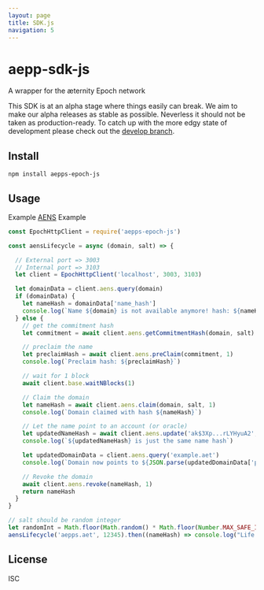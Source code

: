 ```yaml
---
layout: page
title: SDK.js
navigation: 5
---
```


# aepp-sdk-js
A wrapper for the æternity Epoch network

This SDK is at an alpha stage where things easily can break. We aim to make our alpha releases as stable as possible. Neverless it should not be taken as production-ready. To catch up with the more edgy state of development please check out the [develop branch](https://github.com/aeternity/aepp-sdk-js/tree/develop).

## Install
```
npm install aepps-epoch-js
```

## Usage
Example [AENS](https://github.com/aeternity/protocol/blob/master/AENS.md) Example
```javascript
const EpochHttpClient = require('aepps-epoch-js')

const aensLifecycle = async (domain, salt) => {

  // External port => 3003
  // Internal port => 3103
  let client = EpochHttpClient('localhost', 3003, 3103)

  let domainData = client.aens.query(domain)
  if (domainData) {
    let nameHash = domainData['name_hash']
    console.log(`Name ${domain} is not available anymore! hash: ${nameHash}`)
  } else {
    // get the commitment hash
    let commitment = await client.aens.getCommitmentHash(domain, salt)

    // preclaim the name
    let preclaimHash = await client.aens.preClaim(commitment, 1)
    console.log(`Preclaim hash: ${preclaimHash}`)

    // wait for 1 block
    await client.base.waitNBlocks(1)

    // Claim the domain
    let nameHash = await client.aens.claim(domain, salt, 1)
    console.log(`Domain claimed with hash ${nameHash}`)

    // Let the name point to an account (or oracle)
    let updatedNameHash = await client.aens.update('ak$3Xp...rLYHyuA2', nameHash)
    console.log(`${updatedNameHash} is just the same name hash`)

    let updatedDomainData = client.aens.query('example.aet')
    console.log(`Domain now points to ${JSON.parse(updatedDomainData['pointer'])['account_key']}`)

    // Revoke the domain
    await client.aens.revoke(nameHash, 1)
    return nameHash
  }
}

// salt should be random integer
let randomInt = Math.floor(Math.random() * Math.floor(Number.MAX_SAFE_INTEGER))
aensLifecycle('aepps.aet', 12345).then((nameHash) => console.log("Life and death of 'aepps.aet'"))
```

## License
ISC
